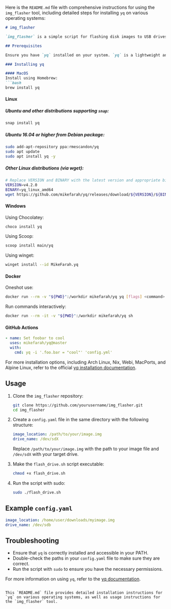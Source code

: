 Here is the `README.md` file with comprehensive instructions for using the `img_flasher` tool, including detailed steps for installing `yq` on various operating systems:

```markdown
# img_flasher

`img_flasher` is a simple script for flashing disk images to USB drives.

## Prerequisites

Ensure you have `yq` installed on your system. `yq` is a lightweight and portable command-line YAML processor.

### Installing yq

#### MacOS
Install using Homebrew:
```bash
brew install yq
```

#### Linux
##### Ubuntu and other distributions supporting `snap`:
```bash
snap install yq
```

##### Ubuntu 16.04 or higher from Debian package:
```bash
sudo add-apt-repository ppa:rmescandon/yq
sudo apt update
sudo apt install yq -y
```

##### Other Linux distributions (via wget):
```bash
# Replace VERSION and BINARY with the latest version and appropriate binary for your system
VERSION=v4.2.0
BINARY=yq_linux_amd64
wget https://github.com/mikefarah/yq/releases/download/${VERSION}/${BINARY}.tar.gz -O - | tar xz && mv ${BINARY} /usr/bin/yq
```

#### Windows
Using Chocolatey:
```bash
choco install yq
```

Using Scoop:
```bash
scoop install main/yq
```

Using winget:
```bash
winget install --id MikeFarah.yq
```

#### Docker
Oneshot use:
```bash
docker run --rm -v "${PWD}":/workdir mikefarah/yq yq [flags] <command> FILE...
```

Run commands interactively:
```bash
docker run --rm -it -v "${PWD}":/workdir mikefarah/yq sh
```

#### GitHub Actions
```yaml
- name: Set foobar to cool
  uses: mikefarah/yq@master
  with:
    cmd: yq -i '.foo.bar = "cool"' 'config.yml'
```

For more installation options, including Arch Linux, Nix, Webi, MacPorts, and Alpine Linux, refer to the official [yq installation documentation](https://github.com/mikefarah/yq#install).

## Usage

1. Clone the `img_flasher` repository:
    ```bash
    git clone https://github.com/yourusername/img_flasher.git
    cd img_flasher
    ```

2. Create a `config.yaml` file in the same directory with the following structure:
    ```yaml
    image_location: /path/to/your/image.img
    drive_name: /dev/sdX
    ```

    Replace `/path/to/your/image.img` with the path to your image file and `/dev/sdX` with your target drive.

3. Make the `flash_drive.sh` script executable:
    ```bash
    chmod +x flash_drive.sh
    ```

4. Run the script with sudo:
    ```bash
    sudo ./flash_drive.sh
    ```

## Example `config.yaml`
```yaml
image_location: /home/user/downloads/myimage.img
drive_name: /dev/sdb
```

## Troubleshooting

- Ensure that `yq` is correctly installed and accessible in your PATH.
- Double-check the paths in your `config.yaml` file to make sure they are correct.
- Run the script with `sudo` to ensure you have the necessary permissions.

For more information on using `yq`, refer to the [yq documentation](https://mikefarah.gitbook.io/yq/).
```

This `README.md` file provides detailed installation instructions for `yq` on various operating systems, as well as usage instructions for the `img_flasher` tool.
